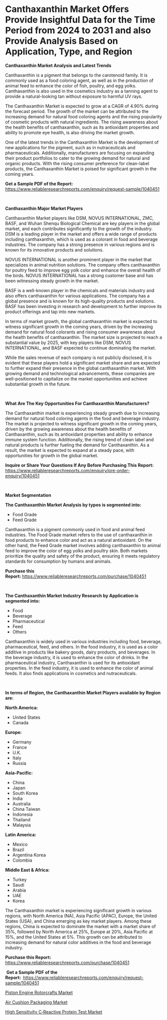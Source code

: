 <p><h1>Canthaxanthin Market Offers Provide Insightful Data for the Time Period from 2024 to 2031 and also Provide Analysis Based on Application, Type, and Region</h1></p><p><strong>Canthaxanthin Market Analysis and Latest Trends</strong></p>
<p><p>Canthaxanthin is a pigment that belongs to the carotenoid family. It is commonly used as a food coloring agent, as well as in the production of animal feed to enhance the color of fish, poultry, and egg yolks. Canthaxanthin is also used in the cosmetics industry as a tanning agent to provide a natural-looking tan without exposure to harmful UV rays.</p><p>The Canthaxanthin Market is expected to grow at a CAGR of 4.90% during the forecast period. The growth of the market can be attributed to the increasing demand for natural food coloring agents and the rising popularity of cosmetic products with natural ingredients. The rising awareness about the health benefits of canthaxanthin, such as its antioxidant properties and ability to promote eye health, is also driving the market growth.</p><p>One of the latest trends in the Canthaxanthin Market is the development of new applications for the pigment, such as in nutraceuticals and pharmaceuticals. Additionally, manufacturers are focusing on expanding their product portfolios to cater to the growing demand for natural and organic products. With the rising consumer preference for clean-label products, the Canthaxanthin Market is poised for significant growth in the coming years.</p></p>
<p><strong>Get a Sample PDF of the Report:&nbsp;</strong> <a href="https://www.reliableresearchreports.com/enquiry/request-sample/1040451">https://www.reliableresearchreports.com/enquiry/request-sample/1040451</a></p>
<p>&nbsp;</p>
<p><strong>Canthaxanthin Major Market Players</strong></p>
<p><p>Canthaxanthin Market players like DSM, NOVUS INTERNATIONAL, ZMC, BASF, and Wuhan Shenqu Biological Chemical are key players in the global market, and each contributes significantly to the growth of the industry. DSM is a leading player in the market and offers a wide range of products including canthaxanthin, which is used as a colorant in food and beverage industries. The company has a strong presence in various regions and is known for its innovative products and solutions. </p><p>NOVUS INTERNATIONAL is another prominent player in the market that specializes in animal nutrition solutions. The company offers canthaxanthin for poultry feed to improve egg yolk color and enhance the overall health of the birds. NOVUS INTERNATIONAL has a strong customer base and has been witnessing steady growth in the market.</p><p>BASF is a well-known player in the chemicals and materials industry and also offers canthaxanthin for various applications. The company has a global presence and is known for its high-quality products and solutions. BASF has been investing in research and development to further improve its product offerings and tap into new markets.</p><p>In terms of market growth, the global canthaxanthin market is expected to witness significant growth in the coming years, driven by the increasing demand for natural food colorants and rising consumer awareness about the health benefits of canthaxanthin. The market size is projected to reach a substantial value by 2025, with key players like DSM, NOVUS INTERNATIONAL, and BASF expected to continue dominating the market.</p><p>While the sales revenue of each company is not publicly disclosed, it is evident that these players hold a significant market share and are expected to further expand their presence in the global canthaxanthin market. With growing demand and technological advancements, these companies are well-positioned to capitalize on the market opportunities and achieve substantial growth in the future.</p></p>
<p>&nbsp;</p>
<p><strong>What Are The Key Opportunities For Canthaxanthin Manufacturers?</strong></p>
<p><p>The Canthaxanthin market is experiencing steady growth due to increasing demand for natural food coloring agents in the food and beverage industry. The market is projected to witness significant growth in the coming years, driven by the growing awareness about the health benefits of Canthaxanthin, such as its antioxidant properties and ability to enhance immune system function. Additionally, the rising trend of clean label and natural products is further fueling the demand for Canthaxanthin. As a result, the market is expected to expand at a steady pace, with opportunities for growth in the global market.</p></p>
<p><strong>Inquire or Share Your Questions If Any Before Purchasing This Report:</strong> <a href="https://www.reliableresearchreports.com/enquiry/pre-order-enquiry/1040451">https://www.reliableresearchreports.com/enquiry/pre-order-enquiry/1040451</a></p>
<p>&nbsp;</p>
<p><strong>Market Segmentation</strong></p>
<p><strong>The Canthaxanthin Market Analysis by types is segmented into:</strong></p>
<p><ul><li>Food Grade</li><li>Feed Grade</li></ul></p>
<p><p>Canthaxanthin is a pigment commonly used in food and animal feed industries. The Food Grade market refers to the use of canthaxanthin in food products to enhance color and act as a natural antioxidant. On the other hand, the Feed Grade market involves adding canthaxanthin to animal feed to improve the color of egg yolks and poultry skin. Both markets prioritize the quality and safety of the product, ensuring it meets regulatory standards for consumption by humans and animals.</p></p>
<p><strong>Purchase this Report:&nbsp;</strong><a href="https://www.reliableresearchreports.com/purchase/1040451">https://www.reliableresearchreports.com/purchase/1040451</a></p>
<p>&nbsp;</p>
<p><strong>The Canthaxanthin Market Industry Research by Application is segmented into:</strong></p>
<p><ul><li>Food</li><li>Beverage</li><li>Pharmaceutical</li><li>Feed</li><li>Others</li></ul></p>
<p><p>Canthaxanthin is widely used in various industries including food, beverage, pharmaceutical, feed, and others. In the food industry, it is used as a color additive in products like bakery goods, dairy products, and beverages. In the beverage industry, it is used to enhance the color of drinks. In the pharmaceutical industry, Canthaxanthin is used for its antioxidant properties. In the feed industry, it is used to enhance the color of animal feeds. It also finds applications in cosmetics and nutraceuticals.</p></p>
<p>&nbsp;</p>
<p><strong>In terms of Region, the Canthaxanthin Market Players available by Region are:</strong></p>
<p>
    <p> <strong> North America: </strong>
        <ul>
            <li>United States</li>
            <li>Canada</li>
        </ul>
        </p> 
    <p> <strong> Europe: </strong>
        <ul>
            <li>Germany</li>
            <li>France</li>
            <li>U.K.</li>
            <li>Italy</li>
            <li>Russia</li>
        </ul>
        </p> 
    <p> <strong> Asia-Pacific: </strong>
        <ul>
            <li>China</li>
            <li>Japan</li>
            <li>South Korea</li>
            <li>India</li>
            <li>Australia</li>
            <li>China Taiwan</li>
            <li>Indonesia</li>
            <li>Thailand</li>
            <li>Malaysia</li>
        </ul>
        </p> 
    <p> <strong> Latin America: </strong>
        <ul>
            <li>Mexico</li>
            <li>Brazil</li>
            <li>Argentina Korea</li>
            <li>Colombia</li>
        </ul>
        </p> 
    <p> <strong> Middle East & Africa: </strong>
        <ul>
            <li>Turkey</li>
            <li>Saudi</li>
            <li>Arabia</li>
            <li>UAE</li>
            <li>Korea</li>
        </ul>
    </p>
    </p>
<p><p>The Canthaxanthin market is experiencing significant growth in various regions, with North America (NA), Asia Pacific (APAC), Europe, the United States (USA), and China emerging as key market players. Among these regions, China is expected to dominate the market with a market share of 35%, followed by North America at 25%, Europe at 20%, Asia Pacific at 15%, and the United States at 5%. This growth can be attributed to increasing demand for natural color additives in the food and beverage industry.</p></p>
<p><strong>Purchase this Report: </strong><a href="https://www.reliableresearchreports.com/purchase/1040451">https://www.reliableresearchreports.com/purchase/1040451</a></p>
<p>&nbsp;<strong>Get a Sample PDF of the Report:&nbsp;&nbsp;</strong><a href="https://www.reliableresearchreports.com/enquiry/request-sample/1040451">https://www.reliableresearchreports.com/enquiry/request-sample/1040451</a></p>
<p><strong></strong></p>
<p><p><a href="https://view.publitas.com/reportprime-1/piston-engine-rotorcrafts-market-size-share-trends-analysis-report-by-application-regional-outlook-competitive-strategies-and-segment-forecasts-2023-2030-4kbv_47497vb/">Piston Engine Rotorcrafts Market</a></p><p><a href="https://github.com/lataunyatinikmelvin59ilbd0dv/Market-Research-Report-List-1/blob/main/air-cushion-packaging-market.md">Air Cushion Packaging Market</a></p><p><a href="https://view.publitas.com/reportprime-1/high-sensitivity-c-reactive-protein-test-market-insights-market-players-and-forecast-till-2030/">High Sensitivity C‐Reactive Protein Test Market</a></p></p>